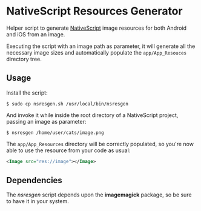 # NativeScript Resources Generator

Helper script to generate [NativeScript](https://www.nativescript.org/) image
resources for both Android and iOS from an image.

Executing the script with an image path as parameter, it will generate all the
necessary image sizes and automatically populate the `app/App_Resouces`
directory tree.


## Usage

Install the script:

    $ sudo cp nsresgen.sh /usr/local/bin/nsresgen

And invoke it while inside the root directory of a NativeScript project, passing
an image as parameter:

    $ nsresgen /home/user/cats/image.png

The `app/App_Resources` directory will be correctly populated, so you're now
able to use the resource from your code as usual:

```xml
<Image src="res://image"></Image>
```


## Dependencies

The *nsresgen* script depends upon the **imagemagick** package, so be sure to
have it in your system.
